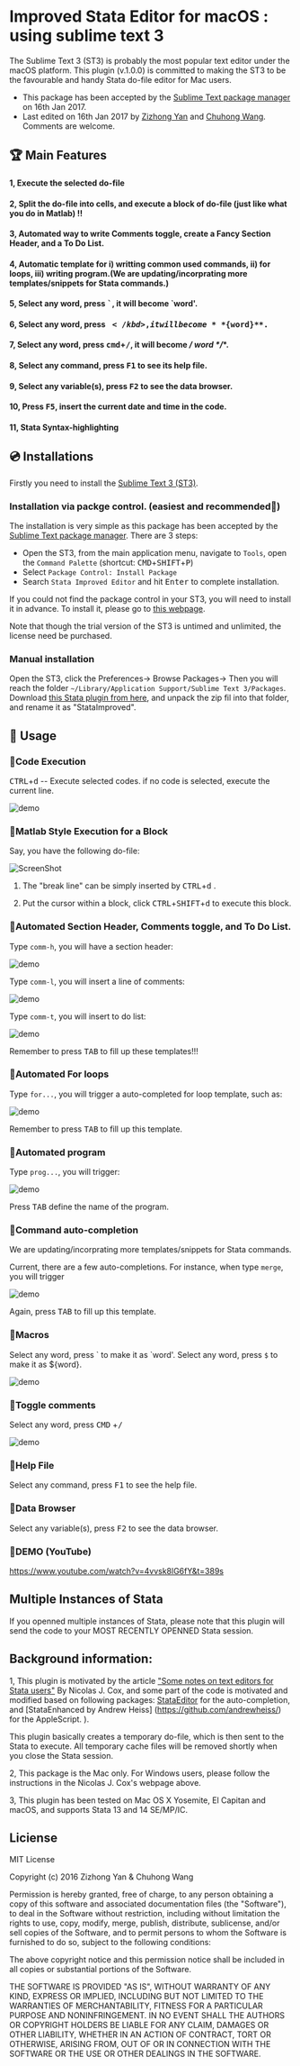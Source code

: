 # Improved Stata Editor for macOS : using sublime text 3

The Sublime Text 3 (ST3) is probably the most popular text editor under the macOS platform. This plugin (v.1.0.0) is committed to making the ST3 to be the favourable and handy Stata do-file editor for Mac users.  

* This package has been accepted by the [Sublime Text package manager](https://packagecontrol.io/packages/Stata%20Improved%20Editor) on 16th Jan 2017.
* Last edited on 16th Jan 2017 by [Zizhong Yan](mailto:helloyzz@gmail.com) and [Chuhong Wang](mailto:flora7819@gmail.com). Comments are welcome. 

## 🏆 Main Features
#### 1, Execute the selected do-file 
#### 2, Split the do-file into cells, and execute a block of do-file (just like what you do in Matlab) !!
#### 3, Automated way to write Comments toggle, create a Fancy Section Header, and a To Do List.
#### 4, Automatic template for i) writting common used commands, ii) for loops, iii) writing program.(We are updating/incorprating more templates/snippets for Stata commands.)
#### 5, Select any **word**, press <kbd>\`</kbd>, it will become \`**word**'. 
#### 6, Select any **word**, press <kbd>$</kbd>, it will become **${word}**. 
#### 7, Select any **word**, press <kbd>cmd</kbd>+<kbd>/</kbd>, it will become **/* word */**. 
#### 8, Select any command, press <kbd>F1</kbd> to see its help file. 
#### 9, Select any variable(s), press <kbd>F2</kbd> to see the data browser. 
#### 10, Press <kbd>F5</kbd>, insert the current date and time in the code.
#### 11, Stata Syntax-highlighting  

## 💿 Installations 
Firstly you need to install the [Sublime Text 3 (ST3)](https://www.sublimetext.com/3).

### Installation via packge control. (easiest and recommended🏅)
The installation is very simple as this package has been accepted by the [Sublime Text package manager](https://packagecontrol.io). There are 3 steps:

* Open the ST3, from the main application menu, navigate to `Tools`, open the `Command Palette` (shortcut: <kbd>CMD</kbd>+<kbd>SHIFT</kbd>+<kbd>P</kbd>)
* Select `Package Control: Install Package`
* Search `Stata Improved Editor` and hit <kbd>Enter</kbd> to complete installation.

 
If you could not find the package control in your ST3, you will need to install it in advance. To install it, please go to [this webpage](https://packagecontrol.io/installation). 

Note that though the trial version of the ST3 is untimed and unlimited, the license need be purchased. 

### Manual installation
Open the ST3, click the Preferences-> Browse Packages-> Then you will reach the folder `~/Library/Application Support/Sublime Text 3/Packages`. Download [this Stata plugin from here](https://github.com/zizhongyan/StataImproved/archive/master.zip), and unpack the zip fil into that folder, and rename it as "StataImproved". 



## 🎷 Usage 
### 🎷Code Execution
<kbd>CTRL</kbd>+<kbd>d</kbd> -- Execute selected codes. if no code is selected, execute the current line. 

![demo](https://raw.githubusercontent.com/zizhongyan/StataImproved/master/pictures/tu1.gif)
### 🎷Matlab Style Execution for a Block
Say, you have the following do-file:
 
![ScreenShot](https://raw.githubusercontent.com/zizhongyan/StataImproved/master/pictures/tu2.png)

1) The "break line" can be simply inserted by <kbd>CTRL</kbd>+<kbd>d</kbd> .

2) Put the cursor within a block, click  <kbd>CTRL</kbd>+<kbd>SHIFT</kbd>+<kbd>d</kbd>  to execute this block.

### 🎷Automated Section Header, Comments toggle, and To Do List.
Type `comm-h`, you will have a section header:

![demo](https://raw.githubusercontent.com/zizhongyan/StataImproved/master/pictures/tu4.gif)

Type `comm-l`, you will insert a line of comments:

![demo](https://raw.githubusercontent.com/zizhongyan/StataImproved/master/pictures/tu3.gif)

Type `comm-t`, you will insert to do list:

![demo](https://raw.githubusercontent.com/zizhongyan/StataImproved/master/pictures/tu5.gif)


Remember to press <kbd>TAB</kbd> to fill up these templates!!!

### 🎷Automated For loops
Type `for...`, you will trigger a auto-completed for loop template, such as:

![demo](https://raw.githubusercontent.com/zizhongyan/StataImproved/master/pictures/tu6.gif)

Remember to press <kbd>TAB</kbd> to fill up this template.

### 🎷Automated program
Type `prog...`, you will trigger:

![demo](https://raw.githubusercontent.com/zizhongyan/StataImproved/master/pictures/tu7.gif)

Press <kbd>TAB</kbd> define the name of the program.




### 🎷Command auto-completion
We are updating/incorprating more templates/snippets for Stata commands.

Current, there are a few auto-completions. For instance, when type `merge`, you will trigger

![demo](https://raw.githubusercontent.com/zizhongyan/StataImproved/master/pictures/tu8.gif)

Again, press <kbd>TAB</kbd> to fill up this template.

### 🎷Macros
Select any word, press \` to make it as \`word'. 
Select any word, press `$` to make it as ${word}. 

![demo](https://raw.githubusercontent.com/zizhongyan/StataImproved/master/pictures/tu9.gif)

### 🎷Toggle comments
Select any word, press <kbd>CMD</kbd> +<kbd>/</kbd> 

![demo](https://raw.githubusercontent.com/zizhongyan/StataImproved/master/pictures/tu10.gif)


### 🎷Help File 
 Select any command, press <kbd>F1</kbd>  to see the help file. 

### 🎷Data Browser
Select any variable(s), press <kbd>F2</kbd>  to see the data browser.

### 🎷DEMO (YouTube)
https://www.youtube.com/watch?v=4vvsk8lG6fY&t=389s

## Multiple Instances of Stata
If you openned multiple instances of Stata, please note that this plugin will send the code to your MOST RECENTLY OPENNED Stata session. 


 
 
## Background information:
1, This plugin is motivated by the article ["Some notes on text editors for Stata users"](http://fmwww.bc.edu/repec/bocode/t/textEditors.html#vim) By Nicolas J. Cox, and some part of the code is motivated and modified based on following packages: [StataEditor](https://github.com/mattiasnordin/) for the auto-completion, and [StataEnhanced by Andrew Heiss] (https://github.com/andrewheiss/) for the AppleScript.
).

This plugin basically creates a temporary do-file, which is then sent to the Stata to execute. All temporary cache files will be removed shortly when you close the Stata session.


2, This package is the Mac only. For Windows users, please follow the instructions in the Nicolas J. Cox's webpage above.
 
        
3, This plugin has been tested on Mac OS X Yosemite, El Capitan and macOS, and supports Stata 13 and 14 SE/MP/IC.
 
## Liciense
MIT License

Copyright (c) 2016 Zizhong Yan & Chuhong Wang

Permission is hereby granted, free of charge, to any person obtaining a copy
of this software and associated documentation files (the "Software"), to deal
in the Software without restriction, including without limitation the rights
to use, copy, modify, merge, publish, distribute, sublicense, and/or sell
copies of the Software, and to permit persons to whom the Software is
furnished to do so, subject to the following conditions:

The above copyright notice and this permission notice shall be included in all
copies or substantial portions of the Software.

THE SOFTWARE IS PROVIDED "AS IS", WITHOUT WARRANTY OF ANY KIND, EXPRESS OR
IMPLIED, INCLUDING BUT NOT LIMITED TO THE WARRANTIES OF MERCHANTABILITY,
FITNESS FOR A PARTICULAR PURPOSE AND NONINFRINGEMENT. IN NO EVENT SHALL THE
AUTHORS OR COPYRIGHT HOLDERS BE LIABLE FOR ANY CLAIM, DAMAGES OR OTHER
LIABILITY, WHETHER IN AN ACTION OF CONTRACT, TORT OR OTHERWISE, ARISING FROM,
OUT OF OR IN CONNECTION WITH THE SOFTWARE OR THE USE OR OTHER DEALINGS IN THE
SOFTWARE.
